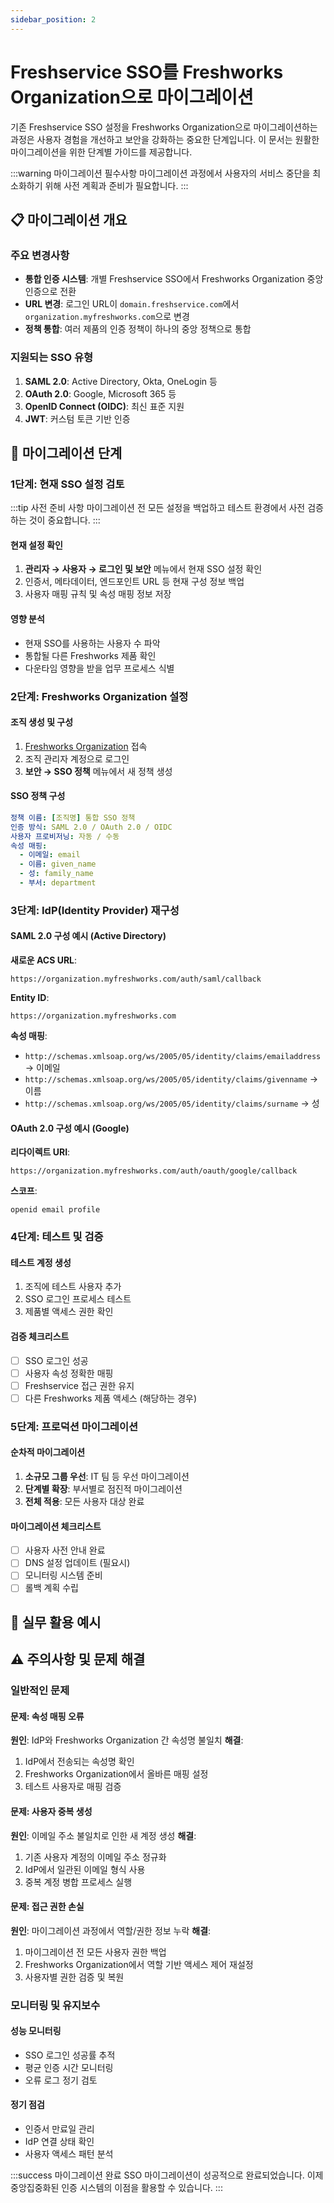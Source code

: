 ```yaml
---
sidebar_position: 2
---
```


# Freshservice SSO를 Freshworks Organization으로 마이그레이션

기존 Freshservice SSO 설정을 Freshworks Organization으로 마이그레이션하는 과정은 사용자 경험을 개선하고 보안을 강화하는 중요한 단계입니다. 이 문서는 원활한 마이그레이션을 위한 단계별 가이드를 제공합니다.

:::warning 마이그레이션 필수사항
마이그레이션 과정에서 사용자의 서비스 중단을 최소화하기 위해 사전 계획과 준비가 필요합니다.
:::

## 📋 마이그레이션 개요

### 주요 변경사항

- **통합 인증 시스템**: 개별 Freshservice SSO에서 Freshworks Organization 중앙 인증으로 전환
- **URL 변경**: 로그인 URL이 `domain.freshservice.com`에서 `organization.myfreshworks.com`으로 변경
- **정책 통합**: 여러 제품의 인증 정책이 하나의 중앙 정책으로 통합

### 지원되는 SSO 유형

1. **SAML 2.0**: Active Directory, Okta, OneLogin 등
2. **OAuth 2.0**: Google, Microsoft 365 등
3. **OpenID Connect (OIDC)**: 최신 표준 지원
4. **JWT**: 커스텀 토큰 기반 인증

## 🔄 마이그레이션 단계

### 1단계: 현재 SSO 설정 검토

:::tip 사전 준비 사항
마이그레이션 전 모든 설정을 백업하고 테스트 환경에서 사전 검증하는 것이 중요합니다.
:::

#### 현재 설정 확인
1. **관리자 → 사용자 → 로그인 및 보안** 메뉴에서 현재 SSO 설정 확인
2. 인증서, 메타데이터, 엔드포인트 URL 등 현재 구성 정보 백업
3. 사용자 매핑 규칙 및 속성 매핑 정보 저장

#### 영향 분석
- 현재 SSO를 사용하는 사용자 수 파악
- 통합될 다른 Freshworks 제품 확인
- 다운타임 영향을 받을 업무 프로세스 식별

### 2단계: Freshworks Organization 설정

#### 조직 생성 및 구성
1. [Freshworks Organization](https://organization.freshworks.com) 접속
2. 조직 관리자 계정으로 로그인
3. **보안 → SSO 정책** 메뉴에서 새 정책 생성

#### SSO 정책 구성
```yaml
정책 이름: [조직명] 통합 SSO 정책
인증 방식: SAML 2.0 / OAuth 2.0 / OIDC
사용자 프로비저닝: 자동 / 수동
속성 매핑:
  - 이메일: email
  - 이름: given_name
  - 성: family_name
  - 부서: department
```

### 3단계: IdP(Identity Provider) 재구성

#### SAML 2.0 구성 예시 (Active Directory)

**새로운 ACS URL**:
```
https://organization.myfreshworks.com/auth/saml/callback
```

**Entity ID**:
```
https://organization.myfreshworks.com
```

**속성 매핑**:
- `http://schemas.xmlsoap.org/ws/2005/05/identity/claims/emailaddress` → 이메일
- `http://schemas.xmlsoap.org/ws/2005/05/identity/claims/givenname` → 이름
- `http://schemas.xmlsoap.org/ws/2005/05/identity/claims/surname` → 성

#### OAuth 2.0 구성 예시 (Google)

**리다이렉트 URI**:
```
https://organization.myfreshworks.com/auth/oauth/google/callback
```

**스코프**:
```
openid email profile
```

### 4단계: 테스트 및 검증

#### 테스트 계정 생성
1. 조직에 테스트 사용자 추가
2. SSO 로그인 프로세스 테스트
3. 제품별 액세스 권한 확인

#### 검증 체크리스트
- [ ] SSO 로그인 성공
- [ ] 사용자 속성 정확한 매핑
- [ ] Freshservice 접근 권한 유지
- [ ] 다른 Freshworks 제품 액세스 (해당하는 경우)

### 5단계: 프로덕션 마이그레이션

#### 순차적 마이그레이션
1. **소규모 그룹 우선**: IT 팀 등 우선 마이그레이션
2. **단계별 확장**: 부서별로 점진적 마이그레이션
3. **전체 적용**: 모든 사용자 대상 완료

#### 마이그레이션 체크리스트
- [ ] 사용자 사전 안내 완료
- [ ] DNS 설정 업데이트 (필요시)
- [ ] 모니터링 시스템 준비
- [ ] 롤백 계획 수립

## 🏢 실무 활용 예시

## ⚠️ 주의사항 및 문제 해결

### 일반적인 문제

#### 문제: 속성 매핑 오류
**원인**: IdP와 Freshworks Organization 간 속성명 불일치
**해결**:
1. IdP에서 전송되는 속성명 확인
2. Freshworks Organization에서 올바른 매핑 설정
3. 테스트 사용자로 매핑 검증

#### 문제: 사용자 중복 생성
**원인**: 이메일 주소 불일치로 인한 새 계정 생성
**해결**:
1. 기존 사용자 계정의 이메일 주소 정규화
2. IdP에서 일관된 이메일 형식 사용
3. 중복 계정 병합 프로세스 실행

#### 문제: 접근 권한 손실
**원인**: 마이그레이션 과정에서 역할/권한 정보 누락
**해결**:
1. 마이그레이션 전 모든 사용자 권한 백업
2. Freshworks Organization에서 역할 기반 액세스 제어 재설정
3. 사용자별 권한 검증 및 복원

### 모니터링 및 유지보수

#### 성능 모니터링
- SSO 로그인 성공률 추적
- 평균 인증 시간 모니터링
- 오류 로그 정기 검토

#### 정기 점검
- 인증서 만료일 관리
- IdP 연결 상태 확인
- 사용자 액세스 패턴 분석

:::success 마이그레이션 완료
SSO 마이그레이션이 성공적으로 완료되었습니다. 이제 중앙집중화된 인증 시스템의 이점을 활용할 수 있습니다.
:::